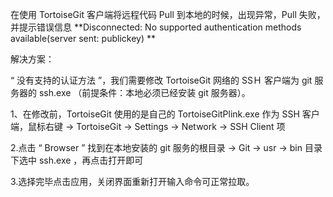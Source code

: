 在使用 TortoiseGit 客户端将远程代码 Pull 到本地的时候，出现异常，Pull 失败，并提示错误信息 **Disconnected: No supported authentication methods available(server sent: publickey) **

解决方案：

“ 没有支持的认证方法 ”，我们需要修改 TortoiseGit 网络的 SSＨ 客户端为 git 服务器的 ssh.exe （前提条件：本地必须已经安装 git 服务器）。

1、在修改前，TortoiseGit 使用的是自己的 TortoiseGitPlink.exe 作为 SSH 客户端，鼠标右键 -> TortoiseGit -> Settings -> Network -> SSH Client 项

2.点击 “ Browser ” 找到在本地安装的 git 服务的根目录 -> Git -> usr -> bin 目录下选中 ssh.exe ，再点击打开即可

3.选择完毕点击应用，关闭界面重新打开输入命令可正常拉取。

